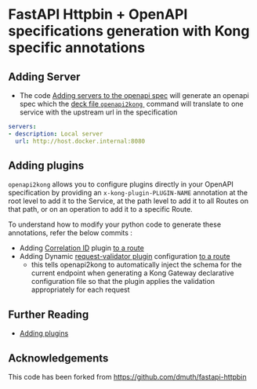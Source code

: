 
# FastAPI Httpbin + OpenAPI specifications generation with Kong specific annotations

## Adding Server

- The code  [Adding servers to the openapi spec](https://github.com/sagarmhatre-kong/fastapi-httpbin/commit/2b22982222c153be2c13a70ff48aeafa5787f2f9) will generate an openapi spec which the [deck file `openapi2kong` ](./openapi-spec/deck.sh) command will translate to one service with the upstream url  in the specification

```yaml
servers:
- description: Local server
  url: http://host.docker.internal:8080
```

## Adding plugins

`openapi2kong` allows you to configure plugins directly in your OpenAPI specification by providing an `x-kong-plugin-PLUGIN-NAME` annotation at the root level to add it to the Service, at the path level to add it to all Routes on that path, or on an operation to add it to a specific Route.

To understand how to modify your python code to generate these annotations, refer the below commits : 
- Adding [Correlation ID](https://developer.konghq.com/plugins/correlation-id/) plugin [to a route](https://github.com/sagarmhatre-kong/fastapi-httpbin/commit/afeb80688659bf3c7d35cfe66848b795caf0c5b8) 
- Adding Dynamic [request-validator plugin](https://developer.konghq.com/plugins/request-validator/) configuration [to a route ](https://github.com/sagarmhatre-kong/fastapi-httpbin/commit/aeefe8277ba9a4b2c2ee3a3f01b66820a121cfd8#diff-979f6e33a76c7421322f1141e867057d533ed44cbddaa8d901dd6b5fa4c07066R13-R60)
  - this tells openapi2kong to automatically inject the schema for the current endpoint when generating a Kong Gateway declarative configuration file so that the plugin applies the validation appropriately for each request 

## Further Reading
- [Adding plugins](https://developer.konghq.com/deck/file/openapi2kong/#adding-plugins)

## Acknowledgements

This code has been forked from https://github.com/dmuth/fastapi-httpbin
